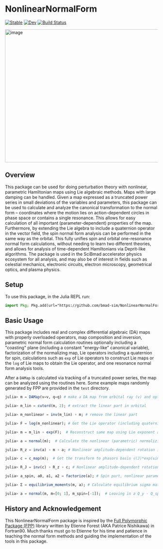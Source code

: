 # NonlinearNormalForm

[![Stable](https://img.shields.io/badge/docs-stable-blue.svg)](https://bmad-sim.github.io/NonlinearNormalForm.jl/stable/)
[![Dev](https://img.shields.io/badge/docs-dev-blue.svg)](https://bmad-sim.github.io/NonlinearNormalForm.jl/dev/)
[![Build Status](https://github.com/bmad-sim/NonlinearNormalForm.jl/actions/workflows/CI.yml/badge.svg?branch=main)](https://github.com/bmad-sim/NonlinearNormalForm.jl/actions/workflows/CI.yml?query=branch%3Amain)

<img width="946" height="438" alt="image" src="https://github.com/user-attachments/assets/7c60b95c-4ef1-4a76-b60f-1fcbca588cc8" />

## Overview

This package can be used for doing perturbation theory with nonlinear, parametric Hamiltonian maps using Lie algebraic methods. Maps with large damping can be handled. Given a map expressed as a truncated power series in small deviations of the variables and parameters, this package can be used to calculate and analyze the canonical transformation to the normal form – coordinates where the motion lies on action-dependent circles in phase space or contains a single resonance. This allows for easy calculation of all important (parameter-dependent) properties of the map. Furthermore, by extending the Lie algebra to include a quaternion operator in the vector field, the spin normal form analysis can be performed in the same way as the orbital. This fully unifies spin and orbital one-resonance normal form calculations, without needing to learn two different theories, and allows for analysis of time-dependent Hamiltonians via Deprit-like algorithms. The package is used in the SciBmad accelerator physics ecosystem for all analysis, and may also be of interest in fields such as celestial mechanics, electronic circuits, electron microscopy, geometrical optics, and plasma physics.

## Setup

To use this package, in the Julia REPL run:

```julia
import Pkg; Pkg.add(url="https://github.com/bmad-sim/NonlinearNormalForm.jl")
```

## Basic Usage

This package includes real and complex differential algebraic (DA) maps with properly overloaded operators, map composition and inversion, parametric normal form calculation routines optionally including a "coasting" plane (including a constant "energy-like" canonical variable), factorization of the normalizing map, Lie operators including a quaternion for spin, calculations such as `exp` of Lie operators to construct Lie maps or the `log` of Lie maps to obtain the Lie operator, and one resonance normal form analysis tools.

After a `DAMap` is calculated via tracking of a truncated power series, the map can be analyzed using the routines here. Some example maps randomly generated by FPP are provided in the `test` directory.

```julia
julia> m = DAMap(v=v, q=q) # make a DA map from orbital ray (v) and optionally spin quaternion (q)

julia> m_lin = cutord(m, 2); # extract the linear part in orbital

julia> m_nonlinear = inv(m_lin) ∘ m; # remove the linear part

julia> F = log(m_nonlinear); # Get the Lie operator (including quaternion) generating nonlinear part

julia> m = m_lin ∘ exp(F);  # Reconstruct same map using Lie exponent and linear part separately

julia> a = normal(m);  # Calculate the nonlinear (parametric) normalizing canonical transformation

julia> R_z = inv(a) ∘ m ∘ a; # Nonlinear amplitude-dependent rotation in regular phase space (x, px, …)

julia> c = c_map(m);  # Get the transform to phasors basis √(J)*exp(±im*ϕ)

julia> R_J = inv(c) ∘ R_z ∘ c; # Nonlinear amplitude-dependent rotation in phasors basis

julia> a_spin, a0, a1, a2 = factorize(a); # Spin part, nonlinear parameter-dependent fixed point, a1, a2

julia> Σ = equilibrium_moments(m, a); # Calculate equilibrium sigma matrix when fluctuation-dissipation

julia> a = normal(m, m=[0; 1], m_spin=[-1]);  # Leaving in a Q_y - Q_spin resonance
```

## History and Acknowledgement

This NonlinearNormalForm package is inspired by the [Full Polymorphic Package (FPP)](https://dl.acm.org/doi/abs/10.1145/570822.570824) library written by Etienne Forest (AKA Patrice Nishikawa) in Fortran90. Much thanks must go to Etienne for his time and patience in teaching the normal form methods and guiding the implementation of the tools in this package.


